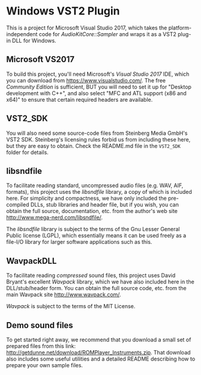 # Windows VST2 Plugin
This is a project for Microsoft Visual Studio 2017, which takes the platform-independent code for *AudioKitCore::Sampler* and wraps it as a VST2 plug-in DLL for Windows.

## Microsoft VS2017
To build this project, you'll need Microsoft's *Visual Studio 2017* IDE, which you can download from https://www.visualstudio.com/. The free *Community Edition* is sufficient, BUT you will need to set it up for "Desktop development with C++", and also select "MFC and ATL support (x86 and x64)" to ensure that certain required headers are available.

## VST2_SDK
You will also need some source-code files from Steinberg Media GmbH's VST2 SDK. Steinberg's licensing rules forbid us from including these here, but they are easy to obtain. Check the README.md file in the `VST2_SDK` folder for details.

## libsndfile
To facilitate reading standard, uncompressed audio files (e.g. WAV, AIF, formats), this project uses the *libsndfile* library, a copy of which is included here. For simplicity and compactness, we have only included the pre-compiled DLLs, stub libraries and header file, but if you wish, you can obtain the full source, documentation, etc. from the author's web site http://www.mega-nerd.com/libsndfile/.

The *libsndfile* library is subject to the terms of the Gnu Lesser General Public license (LGPL), which essentially means it can be used freely as a file-I/O library for larger software applications such as this.

## WavpackDLL
To facilitate reading *compressed* sound files, this project uses David Bryant's excellent *Wavpack* library, which we have also included here in the DLL/stub/header form. You can obtain the full source code, etc. from the main Wavpack site http://www.wavpack.com/.

*Wavpack* is subject to the terms of the MIT License.

## Demo sound files
To get started right away, we recommend that you download a small set of prepared files from this link: http://getdunne.net/download/ROMPlayer_Instruments.zip. That download also includes some useful utilities and a detailed README describing how to prepare your own sample files.
